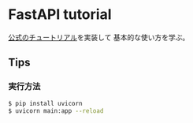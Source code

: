 # FastAPI tutorial

[公式のチュートリアル](https://fastapi.tiangolo.com/ja/tutorial/first-steps/)を実装して
基本的な使い方を学ぶ。


## Tips

### 実行方法
```bash
$ pip install uvicorn
$ uvicorn main:app --reload
```

